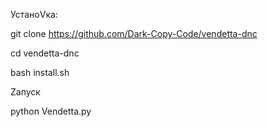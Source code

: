 
УстаноVка:


git clone https://github.com/Dark-Copy-Code/vendetta-dnc



cd vendetta-dnc


bash install.sh

Zапуск

python Vendetta.py
